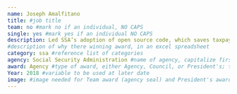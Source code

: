 ```yaml
---
name: Joseph Amalfitano
title: #job title
team: no #mark no if an individual, NO CAPS
single: yes #mark yes if an individual NO CAPS
description: Led SSA’s adoption of open source code, which saves taxpayers millions of dollars, reduces duplication, and helps government services work more seamlessly for citizens.
#description of why there winning award, in an excel spreadsheet
category: ssa #reference list of categories
agency: Social Security Administration #name of agency, capitalize first letter of each name
award: Agency #type of award, either Agency, Council, or President's; this is case sensitive so make sure to match the options listed exactly. This section generates the format of the card
Year: 2018 #variable to be used at later date
image: #image needed for Team award (agency seal) and President's award (headshot); leave empty if and individual Agency award
---
```

